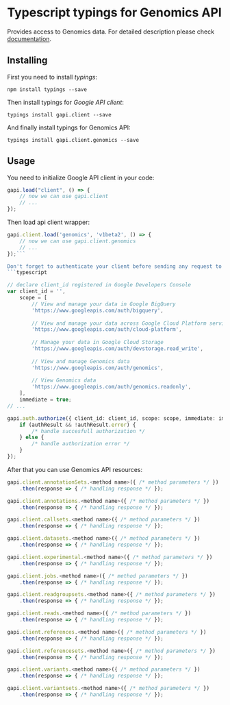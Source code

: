 # Typescript typings for Genomics API
Provides access to Genomics data.
For detailed description please check [documentation](https://developers.google.com/genomics/v1beta2/reference).

## Installing

First you need to install *typings*:
```
npm install typings --save 
```

Then install typings for *Google API client*:
```
typings install gapi.client --save 
```

And finally install typings for Genomics API:
```
typings install gapi.client.genomics --save 
```

## Usage

You need to initialize Google API client in your code:
```typescript
gapi.load("client", () => { 
    // now we can use gapi.client
    // ... 
});
```

Then load api client wrapper:
```typescript
gapi.client.load('genomics', 'v1beta2', () => {
    // now we can use gapi.client.genomics
    // ... 
});```

Don't forget to authenticate your client before sending any request to resources:
```typescript

// declare client_id registered in Google Developers Console
var client_id = '',
    scope = [     
        // View and manage your data in Google BigQuery
        'https://www.googleapis.com/auth/bigquery',
    
        // View and manage your data across Google Cloud Platform services
        'https://www.googleapis.com/auth/cloud-platform',
    
        // Manage your data in Google Cloud Storage
        'https://www.googleapis.com/auth/devstorage.read_write',
    
        // View and manage Genomics data
        'https://www.googleapis.com/auth/genomics',
    
        // View Genomics data
        'https://www.googleapis.com/auth/genomics.readonly',
    ],
    immediate = true;
// ...

gapi.auth.authorize({ client_id: client_id, scope: scope, immediate: immediate }, authResult => {
    if (authResult && !authResult.error) {
        /* handle succesfull authorization */
    } else {
        /* handle authorization error */
    }
});            
```

After that you can use Genomics API resources:

```typescript
gapi.client.annotationSets.<method name>({ /* method parameters */ })
    .then(response => { /* handling response */ });

gapi.client.annotations.<method name>({ /* method parameters */ })
    .then(response => { /* handling response */ });

gapi.client.callsets.<method name>({ /* method parameters */ })
    .then(response => { /* handling response */ });

gapi.client.datasets.<method name>({ /* method parameters */ })
    .then(response => { /* handling response */ });

gapi.client.experimental.<method name>({ /* method parameters */ })
    .then(response => { /* handling response */ });

gapi.client.jobs.<method name>({ /* method parameters */ })
    .then(response => { /* handling response */ });

gapi.client.readgroupsets.<method name>({ /* method parameters */ })
    .then(response => { /* handling response */ });

gapi.client.reads.<method name>({ /* method parameters */ })
    .then(response => { /* handling response */ });

gapi.client.references.<method name>({ /* method parameters */ })
    .then(response => { /* handling response */ });

gapi.client.referencesets.<method name>({ /* method parameters */ })
    .then(response => { /* handling response */ });

gapi.client.variants.<method name>({ /* method parameters */ })
    .then(response => { /* handling response */ });

gapi.client.variantsets.<method name>({ /* method parameters */ })
    .then(response => { /* handling response */ });
```